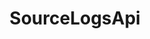 ---
layout: swaggerui2_page
title: 'SourceLogsApi'
categories: api_docs
swagger: ../api_docs/SourceLogsApi.yml
permalink: ../pages/api_explorer/SourceLogsApi
---